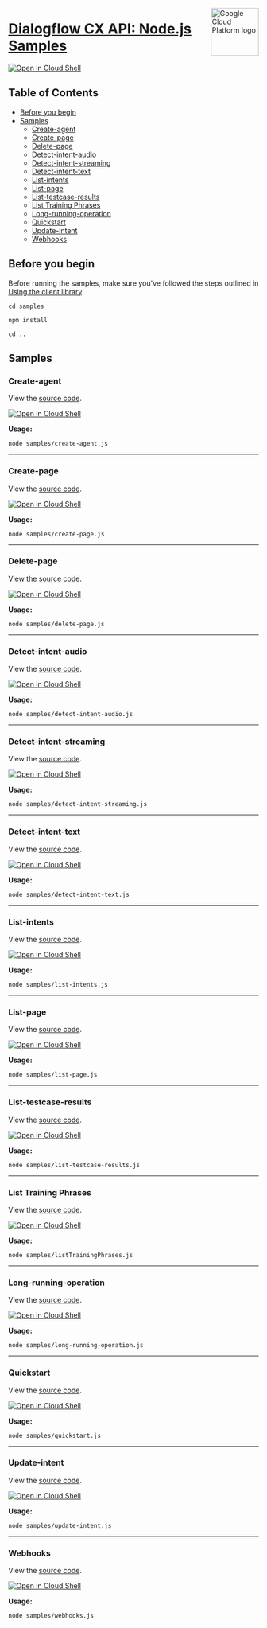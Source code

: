 [//]: # "This README.md file is auto-generated, all changes to this file will be lost."
[//]: # "To regenerate it, use `python -m synthtool`."
<img src="https://avatars2.githubusercontent.com/u/2810941?v=3&s=96" alt="Google Cloud Platform logo" title="Google Cloud Platform" align="right" height="96" width="96"/>

# [Dialogflow CX API: Node.js Samples](https://github.com/googleapis/nodejs-dialogflow-cx)

[![Open in Cloud Shell][shell_img]][shell_link]



## Table of Contents

* [Before you begin](#before-you-begin)
* [Samples](#samples)
  * [Create-agent](#create-agent)
  * [Create-page](#create-page)
  * [Delete-page](#delete-page)
  * [Detect-intent-audio](#detect-intent-audio)
  * [Detect-intent-streaming](#detect-intent-streaming)
  * [Detect-intent-text](#detect-intent-text)
  * [List-intents](#list-intents)
  * [List-page](#list-page)
  * [List-testcase-results](#list-testcase-results)
  * [List Training Phrases](#list-training-phrases)
  * [Long-running-operation](#long-running-operation)
  * [Quickstart](#quickstart)
  * [Update-intent](#update-intent)
  * [Webhooks](#webhooks)

## Before you begin

Before running the samples, make sure you've followed the steps outlined in
[Using the client library](https://github.com/googleapis/nodejs-dialogflow-cx#using-the-client-library).

`cd samples`

`npm install`

`cd ..`

## Samples



### Create-agent

View the [source code](https://github.com/googleapis/nodejs-dialogflow-cx/blob/main/samples/create-agent.js).

[![Open in Cloud Shell][shell_img]](https://console.cloud.google.com/cloudshell/open?git_repo=https://github.com/googleapis/nodejs-dialogflow-cx&page=editor&open_in_editor=samples/create-agent.js,samples/README.md)

__Usage:__


`node samples/create-agent.js`


-----




### Create-page

View the [source code](https://github.com/googleapis/nodejs-dialogflow-cx/blob/main/samples/create-page.js).

[![Open in Cloud Shell][shell_img]](https://console.cloud.google.com/cloudshell/open?git_repo=https://github.com/googleapis/nodejs-dialogflow-cx&page=editor&open_in_editor=samples/create-page.js,samples/README.md)

__Usage:__


`node samples/create-page.js`


-----




### Delete-page

View the [source code](https://github.com/googleapis/nodejs-dialogflow-cx/blob/main/samples/delete-page.js).

[![Open in Cloud Shell][shell_img]](https://console.cloud.google.com/cloudshell/open?git_repo=https://github.com/googleapis/nodejs-dialogflow-cx&page=editor&open_in_editor=samples/delete-page.js,samples/README.md)

__Usage:__


`node samples/delete-page.js`


-----




### Detect-intent-audio

View the [source code](https://github.com/googleapis/nodejs-dialogflow-cx/blob/main/samples/detect-intent-audio.js).

[![Open in Cloud Shell][shell_img]](https://console.cloud.google.com/cloudshell/open?git_repo=https://github.com/googleapis/nodejs-dialogflow-cx&page=editor&open_in_editor=samples/detect-intent-audio.js,samples/README.md)

__Usage:__


`node samples/detect-intent-audio.js`


-----




### Detect-intent-streaming

View the [source code](https://github.com/googleapis/nodejs-dialogflow-cx/blob/main/samples/detect-intent-streaming.js).

[![Open in Cloud Shell][shell_img]](https://console.cloud.google.com/cloudshell/open?git_repo=https://github.com/googleapis/nodejs-dialogflow-cx&page=editor&open_in_editor=samples/detect-intent-streaming.js,samples/README.md)

__Usage:__


`node samples/detect-intent-streaming.js`


-----




### Detect-intent-text

View the [source code](https://github.com/googleapis/nodejs-dialogflow-cx/blob/main/samples/detect-intent-text.js).

[![Open in Cloud Shell][shell_img]](https://console.cloud.google.com/cloudshell/open?git_repo=https://github.com/googleapis/nodejs-dialogflow-cx&page=editor&open_in_editor=samples/detect-intent-text.js,samples/README.md)

__Usage:__


`node samples/detect-intent-text.js`


-----




### List-intents

View the [source code](https://github.com/googleapis/nodejs-dialogflow-cx/blob/main/samples/list-intents.js).

[![Open in Cloud Shell][shell_img]](https://console.cloud.google.com/cloudshell/open?git_repo=https://github.com/googleapis/nodejs-dialogflow-cx&page=editor&open_in_editor=samples/list-intents.js,samples/README.md)

__Usage:__


`node samples/list-intents.js`


-----




### List-page

View the [source code](https://github.com/googleapis/nodejs-dialogflow-cx/blob/main/samples/list-page.js).

[![Open in Cloud Shell][shell_img]](https://console.cloud.google.com/cloudshell/open?git_repo=https://github.com/googleapis/nodejs-dialogflow-cx&page=editor&open_in_editor=samples/list-page.js,samples/README.md)

__Usage:__


`node samples/list-page.js`


-----




### List-testcase-results

View the [source code](https://github.com/googleapis/nodejs-dialogflow-cx/blob/main/samples/list-testcase-results.js).

[![Open in Cloud Shell][shell_img]](https://console.cloud.google.com/cloudshell/open?git_repo=https://github.com/googleapis/nodejs-dialogflow-cx&page=editor&open_in_editor=samples/list-testcase-results.js,samples/README.md)

__Usage:__


`node samples/list-testcase-results.js`


-----




### List Training Phrases

View the [source code](https://github.com/googleapis/nodejs-dialogflow-cx/blob/main/samples/listTrainingPhrases.js).

[![Open in Cloud Shell][shell_img]](https://console.cloud.google.com/cloudshell/open?git_repo=https://github.com/googleapis/nodejs-dialogflow-cx&page=editor&open_in_editor=samples/listTrainingPhrases.js,samples/README.md)

__Usage:__


`node samples/listTrainingPhrases.js`


-----




### Long-running-operation

View the [source code](https://github.com/googleapis/nodejs-dialogflow-cx/blob/main/samples/long-running-operation.js).

[![Open in Cloud Shell][shell_img]](https://console.cloud.google.com/cloudshell/open?git_repo=https://github.com/googleapis/nodejs-dialogflow-cx&page=editor&open_in_editor=samples/long-running-operation.js,samples/README.md)

__Usage:__


`node samples/long-running-operation.js`


-----




### Quickstart

View the [source code](https://github.com/googleapis/nodejs-dialogflow-cx/blob/main/samples/quickstart.js).

[![Open in Cloud Shell][shell_img]](https://console.cloud.google.com/cloudshell/open?git_repo=https://github.com/googleapis/nodejs-dialogflow-cx&page=editor&open_in_editor=samples/quickstart.js,samples/README.md)

__Usage:__


`node samples/quickstart.js`


-----




### Update-intent

View the [source code](https://github.com/googleapis/nodejs-dialogflow-cx/blob/main/samples/update-intent.js).

[![Open in Cloud Shell][shell_img]](https://console.cloud.google.com/cloudshell/open?git_repo=https://github.com/googleapis/nodejs-dialogflow-cx&page=editor&open_in_editor=samples/update-intent.js,samples/README.md)

__Usage:__


`node samples/update-intent.js`


-----




### Webhooks

View the [source code](https://github.com/googleapis/nodejs-dialogflow-cx/blob/main/samples/webhooks.js).

[![Open in Cloud Shell][shell_img]](https://console.cloud.google.com/cloudshell/open?git_repo=https://github.com/googleapis/nodejs-dialogflow-cx&page=editor&open_in_editor=samples/webhooks.js,samples/README.md)

__Usage:__


`node samples/webhooks.js`






[shell_img]: https://gstatic.com/cloudssh/images/open-btn.png
[shell_link]: https://console.cloud.google.com/cloudshell/open?git_repo=https://github.com/googleapis/nodejs-dialogflow-cx&page=editor&open_in_editor=samples/README.md
[product-docs]: https://cloud.google.com/dialogflow-enterprise/

